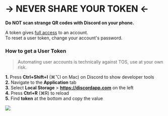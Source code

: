 # → NEVER SHARE YOUR TOKEN ←
**Do NOT scan strange QR codes with Discord on your phone.**

A token gives <u>full access</u> to an account.<br/>
To reset a user token, change your account's password.<br/>


### How to get a User Token
> Automating user accounts is technically against TOS, use at your own risk.

**1.** Press **Ctrl+Shift+I** (⌘⌥I on Mac) on Discord to show developer tools<br/>
**2.** Navigate to the **Application** tab<br/>
**3.** Select **Local Storage** > **https://discordapp.com** on the left<br/>
**4.** Press **Ctrl+R** (⌘R) to reload<br/>
**5.** Find **token** at the bottom and copy the value<br/>

![](https://i.imgur.com/jhgOULp.gif)
